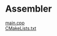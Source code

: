 # Assembler

<body><a href="main.cpp.html">main.cpp</a><br /><a href="CMakeLists.txt.html">CMakeLists.txt</a><br />
